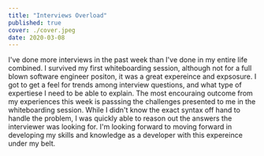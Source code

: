 ```yaml
---
title: "Interviews Overload"
published: true
cover: ./cover.jpeg
date: 2020-03-08
---
```


I've done more interviews in the past week than I've done in my entire life combined. I survived my first whiteboarding session, although not for a full blown software engineer positon, it was a great expereince and expsosure. I got to get a feel for trends among interview questions, and what type of expertiese I need to be able to explain. The most encouraing outcome from my experiences this week is passsing the challenges presented to me in the whiteboarding session. While I didn't know the exact syntax off hand to handle the problem, I was quickly able to reason out the answers the interviewer was looking for. I'm looking forward to moving forward in developing my skills and knowledge as a developer with this expereince under my belt.